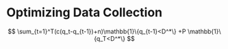 # Optimizing Data Collection

$$
\sum_{t=1}^T(c(q_t-q_{t-1})+n)\mathbb{1}\{q_{t-1}<D^*\} +P \mathbb{1}\{q_T<D^*\}
$$



